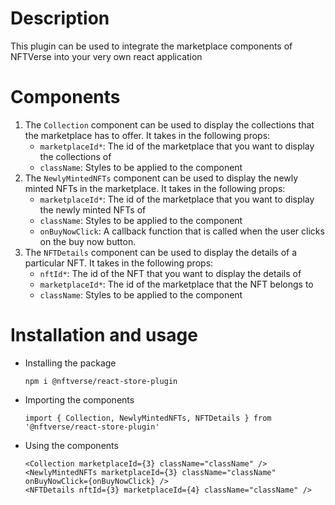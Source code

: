 # Description

This plugin can be used to integrate the marketplace components of NFTVerse into your very own react application

# Components

1. The `Collection` component can be used to display the collections that the marketplace has to offer. It takes in the
   following props:
    - `marketplaceId*`: The id of the marketplace that you want to display the collections of
    - `className`: Styles to be applied to the component
2. The `NewlyMintedNFTs` component can be used to display the newly minted NFTs in the marketplace. It takes in the
   following props:
    - `marketplaceId*`: The id of the marketplace that you want to display the newly minted NFTs of
    - `className`: Styles to be applied to the component
    - `onBuyNowClick`: A callback function that is called when the user clicks on the buy now button.
3. The `NFTDetails` component can be used to display the details of a particular NFT. It takes in the following props:
    - `nftId*`: The id of the NFT that you want to display the details of
    - `marketplaceId*`: The id of the marketplace that the NFT belongs to
    - `className`: Styles to be applied to the component

# Installation and usage

- Installing the package
  ```
  npm i @nftverse/react-store-plugin
  ```
- Importing the components
  ```
  import { Collection, NewlyMintedNFTs, NFTDetails } from '@nftverse/react-store-plugin'
  ```
- Using the components
  ```
  <Collection marketplaceId={3} className="className" />
  <NewlyMintedNFTs marketplaceId={3} className="className" onBuyNowClick={onBuyNowClick} />
  <NFTDetails nftId={3} marketplaceId={4} className="className" />
  ```